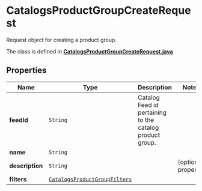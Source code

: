 

# CatalogsProductGroupCreateRequest

Request object for creating a product group.

The class is defined in **[CatalogsProductGroupCreateRequest.java](../../src/main/java/org/openapitools/model/CatalogsProductGroupCreateRequest.java)**

## Properties

Name | Type | Description | Notes
------------ | ------------- | ------------- | -------------
**feedId** | `String` | Catalog Feed id pertaining to the catalog product group. | 
**name** | `String` |  | 
**description** | `String` |  |  [optional property]
**filters** | [`CatalogsProductGroupFilters`](CatalogsProductGroupFilters.md) |  | 






